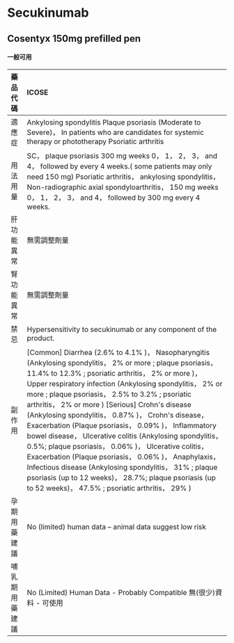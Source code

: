 # Secukinumab

## Cosentyx 150mg prefilled pen

#### 一般可用

| 藥品代碼       | ICOSE                                                                                                                                                                                                                                                                                                                                                                                                                                                                                                                                                                                                                                                                                                                                                                                                   |
|:---------------|:--------------------------------------------------------------------------------------------------------------------------------------------------------------------------------------------------------------------------------------------------------------------------------------------------------------------------------------------------------------------------------------------------------------------------------------------------------------------------------------------------------------------------------------------------------------------------------------------------------------------------------------------------------------------------------------------------------------------------------------------------------------------------------------------------------|
| 適應症         | Ankylosing spondylitis Plaque psoriasis (Moderate to Severe)， In patients who are candidates for systemic therapy or phototherapy Psoriatic arthritis                                                                                                                                                                                                                                                                                                                                                                                                                                                                                                                                                                                                                                                  |
| 用法用量       | SC， plaque psoriasis 300 mg weeks 0， 1， 2， 3， and 4， followed by every 4 weeks.( some patients may only need 150 mg) Psoriatic arthritis， ankylosing spondylitis， Non-radiographic axial spondyloarthritis， 150 mg weeks 0， 1， 2， 3， and 4， followed by 300 mg every 4 weeks.                                                                                                                                                                                                                                                                                                                                                                                                                                                                                                             |
| 肝功能異常     | 無需調整劑量                                                                                                                                                                                                                                                                                                                                                                                                                                                                                                                                                                                                                                                                                                                                                                                            |
| 腎功能異常     | 無需調整劑量                                                                                                                                                                                                                                                                                                                                                                                                                                                                                                                                                                                                                                                                                                                                                                                            |
| 禁忌           | Hypersensitivity to secukinumab or any component of the product.                                                                                                                                                                                                                                                                                                                                                                                                                                                                                                                                                                                                                                                                                                                                        |
| 副作用         | [Common] Diarrhea (2.6% to 4.1% )， Nasopharyngitis (Ankylosing spondylitis， 2% or more ; plaque psoriasis， 11.4% to 12.3% ; psoriatic arthritis， 2% or more )， Upper respiratory infection (Ankylosing spondylitis， 2% or more ; plaque psoriasis， 2.5% to 3.2% ; psoriatic arthritis， 2% or more ) [Serious] Crohn's disease (Ankylosing spondylitis， 0.87% )， Crohn's disease， Exacerbation (Plaque psoriasis， 0.09% )， Inflammatory bowel disease， Ulcerative colitis (Ankylosing spondylitis， 0.5%; plaque psoriasis， 0.06% )， Ulcerative colitis， Exacerbation (Plaque psoriasis， 0.06% )， Anaphylaxis， Infectious disease (Ankylosing spondylitis， 31% ; plaque psoriasis (up to 12 weeks)， 28.7%; plaque psoriasis (up to 52 weeks)， 47.5% ; psoriatic arthritis， 29% ) |
| 孕期用藥建議   | No (limited) human data – animal data suggest low risk                                                                                                                                                                                                                                                                                                                                                                                                                                                                                                                                                                                                                                                                                                                                                  |
| 哺乳期用藥建議 | No (Limited) Human Data - Probably Compatible 無(很少)資料 - 可使用                                                                                                                                                                                                                                                                                                                                                                                                                                                                                                                                                                                                                                                                                                                                     |

